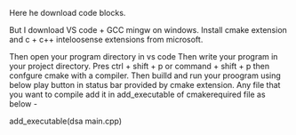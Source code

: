 Here he download code blocks.

But I download VS code + GCC mingw on windows.
Install cmake extension and c + c++ inteloosense extensions from microsoft.

Then open your  program directory in vs code 
Then write your program in your project directory.
Pres ctrl + shift + p or command + shift + p then confgure cmake with a compiler.
Then builld and run your proogram using below play button in status bar provided by cmake extension.
Any file that you want to compile add it in add_executable of cmakerequired file as below -

add_executable(dsa main.cpp)
